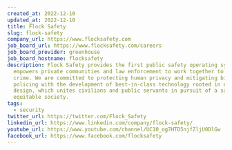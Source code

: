 ```yaml
---
created_at: 2022-12-10
updated_at: 2022-12-10
title: Flock Safety
slug: flock-safety
company_url: https://www.flocksafety.com
job_board_url: https://www.flocksafety.com/careers
job_board_provider: greenhouse
job_board_hostname: flocksafety
description: Flock Safety provides the first public safety operating system that
  empowers private communities and law enforcement to work together to eliminate
  crime. We are committed to protecting human privacy and mitigating bias in
  policing with the development of best-in-class technology rooted in ethical
  design, which unites civilians and public servants in pursuit of a safer, more
  equitable society. 
tags:
  - security
twitter_url: https://twitter.com/Flock_Safety
linkedin_url: https://www.linkedin.com/company/flock-safety/
youtube_url: https://www.youtube.com/channel/UC10_og7HTD5njfZljU0DlGw
facebook_url: https://www.facebook.com/flocksafety
---
```

